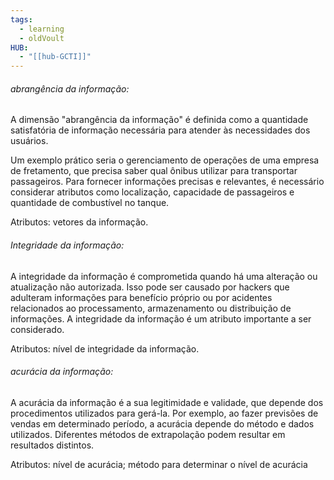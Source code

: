 ```yaml
---
tags:
  - learning
  - oldVoult
HUB:
  - "[[hub-GCTI]]"
---
```

###### abrangência da informação:

A dimensão "abrangência da informação" é definida como a quantidade satisfatória de informação necessária para atender às necessidades dos usuários. 

Um exemplo prático seria o gerenciamento de operações de uma empresa de fretamento, que precisa saber qual ônibus utilizar para transportar passageiros. Para fornecer informações precisas e relevantes, é necessário considerar atributos como localização, capacidade de passageiros e quantidade de combustível no tanque.

Atributos: vetores da informação.

###### Integridade da informação: 

A integridade da informação é comprometida quando há uma alteração ou atualização não autorizada. Isso pode ser causado por hackers que adulteram informações para benefício próprio ou por acidentes relacionados ao processamento, armazenamento ou distribuição de informações. A integridade da informação é um atributo importante a ser considerado.

Atributos: nível de integridade da informação.


###### acurácia da informação:

A acurácia da informação é a sua legitimidade e validade, que depende dos procedimentos utilizados para gerá-la. Por exemplo, ao fazer previsões de vendas em determinado período, a acurácia depende do método e dados utilizados. Diferentes métodos de extrapolação podem resultar em resultados distintos. 

Atributos: nível de acurácia; método para determinar o nível de acurácia